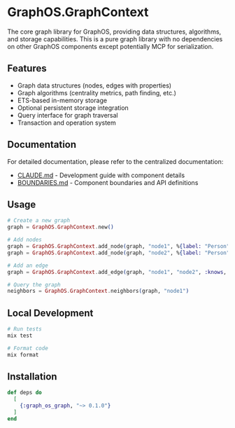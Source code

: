 # GraphOS.GraphContext

The core graph library for GraphOS, providing data structures, algorithms, and storage capabilities. This is a pure graph library with no dependencies on other GraphOS components except potentially MCP for serialization.

## Features

* Graph data structures (nodes, edges with properties)
* Graph algorithms (centrality metrics, path finding, etc.)
* ETS-based in-memory storage
* Optional persistent storage integration
* Query interface for graph traversal
* Transaction and operation system

## Documentation

For detailed documentation, please refer to the centralized documentation:

- [CLAUDE.md](../../instructions/CLAUDE.md) - Development guide with component details
- [BOUNDARIES.md](../../instructions/BOUNDARIES.md) - Component boundaries and API definitions

## Usage

```elixir
# Create a new graph
graph = GraphOS.GraphContext.new()

# Add nodes
graph = GraphOS.GraphContext.add_node(graph, "node1", %{label: "Person"})
graph = GraphOS.GraphContext.add_node(graph, "node2", %{label: "Person"})

# Add an edge
graph = GraphOS.GraphContext.add_edge(graph, "node1", "node2", :knows, %{since: ~D[2023-01-01]})

# Query the graph
neighbors = GraphOS.GraphContext.neighbors(graph, "node1")
```

## Local Development

```bash
# Run tests
mix test

# Format code
mix format
```

## Installation

```elixir
def deps do
  [
    {:graph_os_graph, "~> 0.1.0"}
  ]
end
```